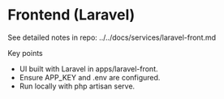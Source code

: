 # Frontend (Laravel)

See detailed notes in repo: ../../docs/services/laravel-front.md

Key points
- UI built with Laravel in apps/laravel-front.
- Ensure APP_KEY and .env are configured.
- Run locally with php artisan serve.
